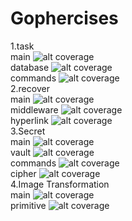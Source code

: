 # Gophercises
1.task<br>
main ![alt coverage](https://github.com/shubh18/Gophercises/blob/master/task/coverage.svg)<br>
database ![alt coverage](https://github.com/shubh18/Gophercises/blob/master/task/db/coverage.svg)<br>
commands ![alt coverage](https://github.com/shubh18/Gophercises/blob/master/task/commands/coverage.svg)<br>
2.recover <br>
main ![alt coverage](https://github.com/shubh18/Gophercises/blob/master/recover/coverage.svg)<br>
middleware ![alt coverage](https://github.com/shubh18/Gophercises/blob/master/recover/Middleware/coverage.svg)<br>
hyperlink ![alt coverage](https://github.com/shubh18/Gophercises/blob/master/recover/Hyperlink/coverage.svg)<br>
3.Secret<br>
main ![alt coverage](https://github.com/shubh18/Gophercises/blob/master/secret/cli/coverage.svg)<br>
vault ![alt coverage](https://github.com/shubh18/Gophercises/blob/master/secret/vault/coverage.svg)<br>
commands ![alt coverage](https://github.com/shubh18/Gophercises/blob/master/secret/cli/cmd/coverage.svg)<br>
cipher ![alt coverage](https://github.com/shubh18/Gophercises/blob/master/secret/cipher/coverage.svg)<br>
4.Image Transformation<br>
main ![alt coverage](https://github.com/shubh18/Gophercises/blob/master/image/coverage.svg)<br>
primitive ![alt coverage](https://github.com/shubh18/Gophercises/blob/master/image/primitive/coverage.svg)<br>


